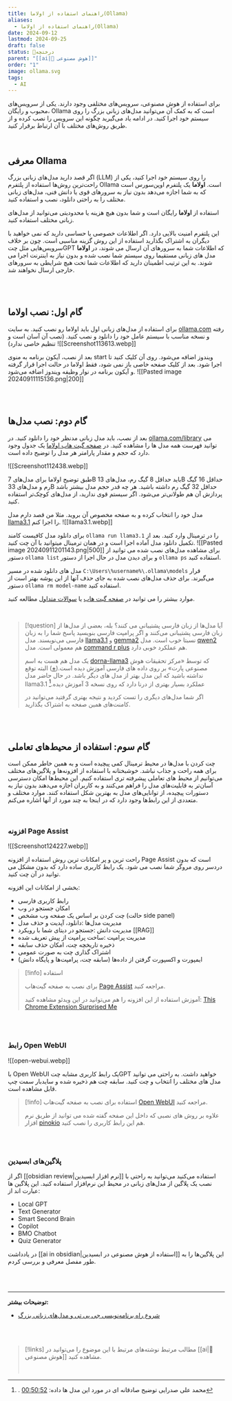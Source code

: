 ```yaml
---
title: راهنمای استفاده از اولاما(Ollama)
aliases:
  - راهنمای استفاده از اولاما(Ollama)
date: 2024-09-12
lastmod: 2024-09-25
draft: false
status: 🌿درختچه
parent: "[[ai|🧠 هوش مصنوعی]]"
order: "1"
image: ollama.svg
tags:
  - AI
---
```

برای استفاده از هوش مصنوعی، سرویس‌های مختلفی وجود دارند. یکی از سرویس‌های محبوب و رایگان، Ollama است که به کمک آن می‌توانید مدل‌های زبانی بزرگ را روی سیستم خود اجرا کنید. در ادامه یاد می‌گیرید چگونه این سرویس را نصب کرده و از طریق روش‌های مختلف با آن ارتباط برقرار کنید.

<br/>

## معرفی Ollama
اگر قصد دارید مدل‌های زبانی بزرگ (LLM) را روی سیستم خود اجرا کنید، یکی از راحت‌ترین روش‌ها استفاده از پلتفرم Ollama است. **اولاما** یک پلتفرم اوپن‌سورس است که به شما اجازه می‌دهد بدون نیاز به سرور‌های قوی یا دانش فنی، مدل‌های زبانی مختلف را به راحتی دانلود، نصب و استفاده کنید.


 استفاده از **اولاما** رایگان است و شما بدون هیچ هزینه یا محدودیتی می‌توانید از مدل‌های زبانی مختلف استفاده کنید. 
 
 این پلتفرم امنیت بالایی دارد. اگر اطلاعات خصوصی یا حساسی دارید که نمی خواهید با دیگران به اشتراک بگذارید استفاده از این روش گزینه مناسبی است. چون بر خلاف سرویس‌هایی مثل چتGPT که اطلاعات شما به سرورهای آن ارسال می شوند، در **اولاما** مدل های زبانی مستقیما روی سیستم شما نصب شده و بدون نیاز به اینترنت اجرا می شوند. به این ترتیب اطمینان دارید که اطلاعات شما تحت هیچ شرایطی به سرورهای خارجی ارسال نخواهند شد.

<br/><br/>

## گام اول: نصب اولاما
برای استفاده از مدل‌های زبانی اول باید اولاما رو نصب کنید. به سایت [ollama.com](https://ollama.com/) رفته و نسخه مناسب با سیستم عامل خود را دانلود و نصب کنید. (نصب آن آسان است و تنظیم خاصی ندارد)
![[Screenshot113613.webp]]

بعد از نصب، آیکون برنامه به منوی start ویندوز اضافه می‌شود. روی آن کلیک کنید تا اجرا شود. بعد از کلیک صفحه خاصی باز نمی شود، فقط اولاما در حالت اجرا قرار گرفته و آیکون برنامه در نوار وظیفه ویندوز اضافه می‌شود.
![[Pasted image 20240911115136.png|200]]

<br/><br/>

## گام دوم: نصب مدل‌ها
بعد از نصب، باید مدل زبانی مدنظر خود را دانلود کنید. در [ollama.com/library](https://ollama.com/library "ollama model library") می توانید فهرست همه مدل ها را مشاهده کنید. در [صفحه گیت هاب اولاما](https://github.com/ollama/ollama) یک جدول وجود دارد که حجم و مقدار پارامتر هر مدل را توضیح داده است.

![[Screenshot112438.webp]]

طبق توضیح اولاما برای مدل‌های 7B باید حداقل 8 گیگ رم، مدل‌های 13B حداقل 16 گیگ رم و مدل‌های 33B حداقل 32 گیگ رم داشته باشید. هر چه قدر حجم مدل بیشتر باشد پردازش آن هم طولانی‌تر می‌شود. اگر سیستم قوی ندارید، از مدل‌های کوچک‌تر استفاده کنید.

مدل خود را انتخاب کرده و به صفحه مخصوص آن بروید. مثلا من قصد دارم مدل [llama3.1](https://ollama.com/library/llama3.1) را اجرا کنم.
![[llama3.1.webp]]
 
 برای دانلود مدل کافیست کامند `ollama run llama3.1` را در ترمینال وارد کنید. بعد از تکمیل دانلود مدل آماده اجرا است و در همان ترمینال میتوانید با آن چت کنید.
 ![[Pasted image 20240911201143.png|500]]
برای مشاهده مدل‌های نصب شده می توانید از دستور `ollama list` و برای دیدن مدل در حال اجرا از دستور `ollama ps` استفاده کنید.

مدل های دانلود شده در مسیر `C:\Users\%username%\.ollama\models` قرار می‌گیرند. برای حذف مدل‌های نصب شده به جای حذف آنها از این پوشه بهتر است از دستور `ollama rm model-name` استفاده کنید.

موارد بیشتر را می توانید در [صفحه گیت هاب](https://github.com/ollama/ollama) یا [سوالات متداول](https://github.com/ollama/ollama/blob/main/docs/faq.md) مطالعه کنید.

<br/>

> [!question] آیا مدل‌ها از زبان فارسی پشتیبانی می کنند؟
> بله، بعضی از مدل‌ها از زبان فارسی پشتیبانی می‌کنند و اگر پرامپت فارسی بنویسید پاسخ شما را به زبان فارسی می‌نویسند. مدل [llama3.1](https://ollama.com/library/llama3.1) و  [gemma2](https://ollama.com/library/gemma2) نسبتا خوب است. مدل [qwen2](https://ollama.com/library/qwen2) هم معمولی است. مدل [command r plus](https://ollama.com/library/command-r-plus) هم عملکرد خوبی دارد.
> 
> یک مدل هم هست به اسم [dorna-llama3](https://ollama.com/partai/dorna-llama3) که توسط «مرکز تحقیقات هوش مصنوعی پارت» بر روی داده های فارسی آموزش دیده است.([+](https://partdp.ai/blog/dorna/)) البته توقع نداشته باشید که این مدل بهتر از مدل های دیگر باشد. در حال حاضر مدل llama3.1 عملکرد بسیار بهتری از درنا دارد که روی نسخه 3 آموزش دیده.[^1]
> 
> اگر شما مدل‌های دیگری را تست کردید و نتیجه بهتری گرفتید می‌توانید در کامنت‌های همین صفحه به اشتراک بگذارید.

<br/><br/>

## گام سوم: استفاده از محیط‌های تعاملی
چت کردن با مدل‌ها در محیط ترمینال کمی پیچیده است و به همین خاطر ممکن است برای همه راحت و جذاب نباشد. خوشبختانه با استفاده از افزونه‌ها و پلاگین‌های مختلف می‌توانیم از محیط های تعاملی پیشرفته تری استفاده کنیم. این محیط‌ها امکان دسترسی آسان‌تر به قابلیت‌های مدل را فراهم می‌کنند و به کاربران اجازه می‌دهند بدون نیاز به دستورات پیچیده، از توانایی‌های مدل به بهترین شکل استفاده کنند. موارد مختلف و متعددی از این رابط‌ها وجود دارد که در اینجا به چند مورد از آنها اشاره می‌کنم.

<br/>

### افزونه Page Assist
![[Screenshot124227.webp]]

راحت ترین و پر امکانات ترین روش استفاده از افزونه Page Assist است که بدون دردسر روی مروگر شما نصب می شود. یک رابط کاربری ساده دارد که بدون مشکل می توانید در آن چت کنید.

بخشی از امکانات این افزونه:
- رابط کاربری فارسی
- امکان جستجو در وب
- چت کردن بر اساس یک صفحه وب مشخص (حالت side panel)
- مدیریت مدل‌ها :دانلود، آپدیت و حذف مدل‌
- مدیریت دانش :جستجو در دیتای شما با رویکرد [[RAG]]
- مدیریت پرامپت :ساخت پرامپت از پیش تعریف شده
- ذخیره تاریخچه چت، امکان حذف سابقه
- اشتراک گذاری چت به صورت عمومی
- ایمپورت و اکسپورت گرفتن از داده‌ها (سابقه چت، پرامپت‌ها و پایگاه دانش)

> [!info] استفاده
> 
> برای نصب به صفحه گیت‌هاب [Page Assist](https://github.com/n4ze3m/page-assist) مراجعه کنید.
> 
> آموزش استفاده از این افزونه را هم می‌توانید در این ویدئو مشاهده کنید: [This Chrome Extension Surprised Me](https://www.youtube.com/watch?v=IvLTlDy9G8c)
> 

<br/><br/>
### رابط Open WebUI
![[open-webui.webp]]

با Open WebUI یک رابط کاربری مشابه چتGPT خواهید داشت. به راحتی می توانید مدل های مختلف را انتخاب و چت کنید. سابقه چت هم ذخیره شده و سایدبار سمت چپ قابل مشاهده است.

> [!info] استفاده
> برای نصب به صفحه گیت‌هاب [Open WebUI](https://github.com/open-webui/open-webui) مراجعه کنید.
> 
> علاوه بر روش های نصبی که داخل این صفحه گفته شده می توانید از طریق نرم افزار [pinokio](https://pinokio.computer/) هم این رابط کاربری را نصب کنید.
> 

<br/><br/>

### پلاگین‌های ابسیدین
اگر از [[obsidian review|نرم افزار ابسیدین]] استفاده می‌کنید می‌توانید به راحتی با نصب یک پلاگین از مدل‌های زبانی در محیط این نرم‌افزار استفاده کنید. این پلاگین ها عبارت اند از:
- Local GPT
- Text Generator
- Smart Second Brain
- Copilot
- BMO Chatbot
- Quiz Generator

در یادداشت [[ai in obsidian|استفاده از هوش مصنوعی در ابسیدین]] این پلاگین‌ها را به طور مفصل معرفی و بررسی کردم.

<br/><br/>

---


**توضیحات بیشتر:**
- [شروع راه برنامه‌نویسی جی پی تی و مدل‌های زبانی بزرگ](https://www.youtube.com/watch?v=FRRndyC3kyM&t=1277s)


<br/><br/>

> [!links] مطالب مرتبط
> نوشته‌های مرتبط با این موضوع را می‌توانید در [[ai|🧠 هوش مصنوعی]] مشاهده کنید.
> 
> <br/>

[^1]: . محمد علی صدرایی توضیح صادقانه ای در مورد این مدل ها داده: [00:50:52](https://youtu.be/dAsCc7AiIsY?si=RbKESnChW0OgzQm9&t=3052)